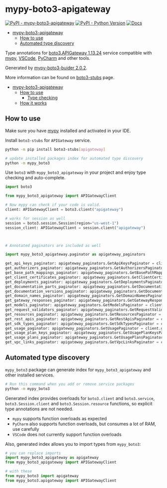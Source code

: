 # mypy-boto3-apigateway

[![PyPI - mypy-boto3-apigateway](https://img.shields.io/pypi/v/mypy-boto3-apigateway.svg?color=blue)](https://pypi.org/project/mypy-boto3-apigateway)
[![PyPI - Python Version](https://img.shields.io/pypi/pyversions/mypy-boto3-apigateway.svg?color=blue)](https://pypi.org/project/mypy-boto3-apigateway)
[![Docs](https://img.shields.io/readthedocs/mypy-boto3-builder.svg?color=blue)](https://mypy-boto3-builder.readthedocs.io/)

- [mypy-boto3-apigateway](#mypy-boto3-apigateway)
  - [How to use](#how-to-use)
  - [Automated type discovery](#automated-type-discovery)


Type annotations for
[boto3.APIGateway 1.13.24](https://boto3.amazonaws.com/v1/documentation/api/1.13.24/reference/services/apigateway.html#APIGateway) service
compatible with [mypy](https://github.com/python/mypy), [VSCode](https://code.visualstudio.com/),
[PyCharm](https://www.jetbrains.com/pycharm/) and other tools.

Generated by [mypy-boto3-buider 2.0.2](https://github.com/vemel/mypy_boto3_builder).

More information can be found on [boto3-stubs](https://pypi.org/project/boto3-stubs/) page.

- [mypy-boto3-apigateway](#mypy-boto3-apigateway)
  - [How to use](#how-to-use)
    - [Type checking](#type-checking)
  - [How it works](#how-it-works)

## How to use

Make sure you have [mypy](https://github.com/python/mypy) installed and activated in your IDE.

Install `boto3-stubs` for `APIGateway` service.

```bash
python -m pip install boto3-stubs[apigateway]

# update installed packages index for automated type discovery
python -m mypy_boto3
```

Use `boto3` with `mypy_boto3_apigateway` in your project and enjoy type checking and auto-complete.

```python
import boto3

from mypy_boto3_apigateway import APIGatewayClient

# Now mypy can check if your code is valid.
client: APIGatewayClient = boto3.client("apigateway")

# works for session as well
session = boto3.session.Session(region="us-west-1")
session_client: APIGatewayClient = session.client("apigateway")



# Annotated paginators are included as well

import mypy_boto3_apigateway.paginator as apigateway_paginators

get_api_keys_paginator: apigateway_paginators.GetApiKeysPaginator = client.get_paginator("get_api_keys")
get_authorizers_paginator: apigateway_paginators.GetAuthorizersPaginator = client.get_paginator("get_authorizers")
get_base_path_mappings_paginator: apigateway_paginators.GetBasePathMappingsPaginator = client.get_paginator("get_base_path_mappings")
get_client_certificates_paginator: apigateway_paginators.GetClientCertificatesPaginator = client.get_paginator("get_client_certificates")
get_deployments_paginator: apigateway_paginators.GetDeploymentsPaginator = client.get_paginator("get_deployments")
get_documentation_parts_paginator: apigateway_paginators.GetDocumentationPartsPaginator = client.get_paginator("get_documentation_parts")
get_documentation_versions_paginator: apigateway_paginators.GetDocumentationVersionsPaginator = client.get_paginator("get_documentation_versions")
get_domain_names_paginator: apigateway_paginators.GetDomainNamesPaginator = client.get_paginator("get_domain_names")
get_gateway_responses_paginator: apigateway_paginators.GetGatewayResponsesPaginator = client.get_paginator("get_gateway_responses")
get_models_paginator: apigateway_paginators.GetModelsPaginator = client.get_paginator("get_models")
get_request_validators_paginator: apigateway_paginators.GetRequestValidatorsPaginator = client.get_paginator("get_request_validators")
get_resources_paginator: apigateway_paginators.GetResourcesPaginator = client.get_paginator("get_resources")
get_rest_apis_paginator: apigateway_paginators.GetRestApisPaginator = client.get_paginator("get_rest_apis")
get_sdk_types_paginator: apigateway_paginators.GetSdkTypesPaginator = client.get_paginator("get_sdk_types")
get_usage_paginator: apigateway_paginators.GetUsagePaginator = client.get_paginator("get_usage")
get_usage_plan_keys_paginator: apigateway_paginators.GetUsagePlanKeysPaginator = client.get_paginator("get_usage_plan_keys")
get_usage_plans_paginator: apigateway_paginators.GetUsagePlansPaginator = client.get_paginator("get_usage_plans")
get_vpc_links_paginator: apigateway_paginators.GetVpcLinksPaginator = client.get_paginator("get_vpc_links")
```

## Automated type discovery

`mypy_boto3` package can generate index for `mypy_boto3_apigateway` and other installed services.

```bash
# Run this command when you add or remove service packages
python -m mypy_boto3
```

Generated index provides overloads for `boto3.client` and `boto3.service`,
`boto3.Session.client` and `boto3.Session.resource` functions,
so explicit type annotations are not needed.

- `mypy` supports function overloads as expected
- `PyCharm` also supports function overloads, but consumes a lot of RAM, use carefully
- `VSCode` does not currently support function overloads

Also, generated index allows you to import types from `mypy_boto3`:

```python
# you can replace imports
import mypy_boto3_apigateway as apigateway
from mypy_boto3_apigateway import APIGatewayClient

# with these
from mypy_boto3 import apigateway
from mypy_boto3.apigateway import APIGatewayClient
```